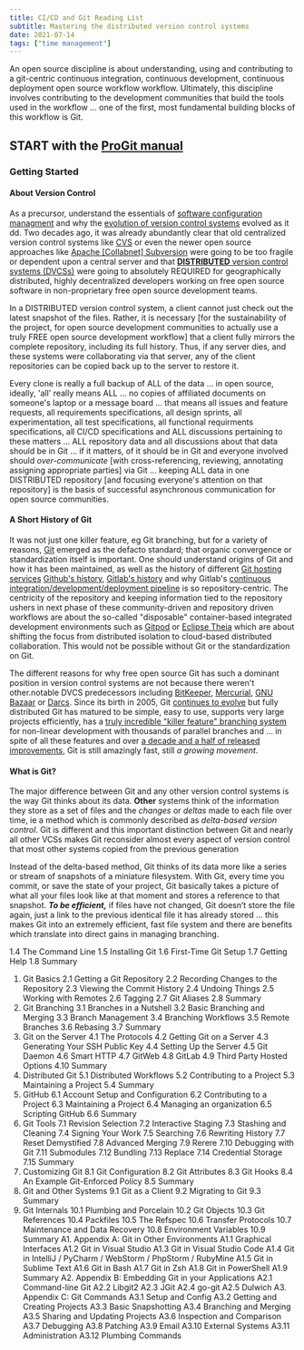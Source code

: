 ```yaml
---
title: CI/CD and Git Reading List
subtitle: Mastering the distributed version control systems
date: 2021-07-14
tags: ["time management"]
---
```



An open source discipline is about understanding, using and contributing to a git-centric continuous integration, continuous development, continuous deployment open source workflow workflow. Ultimately, this discipline involves contributing to the development communities that build the tools used in the workflow ... one of the first, most fundamental building blocks of this workflow is Git.

## START with the [ProGit manual](https://git-scm.com/book/en/v2)

### Getting Started
#### About Version Control
As a precursor, understand the essentials of [software configuration managment](https://en.wikipedia.org/wiki/Software_configuration_management) and why the [evolution of version control systems](https://en.wikipedia.org/wiki/Comparison_of_version-control_software#History_and_adoption) evolved as it dd. Two decades ago, it was already abundantly clear that old centralized version control systems like [CVS](https://en.wikipedia.org/wiki/Concurrent_Versions_System) or even the newer open source approaches like [Apache [Collabnet] Subversion](https://en.wikipedia.org/wiki/Apache_Subversion) were going to be too fragile or dependent upon a central server and that [**DISTRIBUTED** version control systems (DVCSs)](https://stackoverflow.com/questions/tagged/dvcs) were going to absolutely REQUIRED for geographically distributed, highly decentralized developers working on free open source software in non-proprietary free open source development teams. 

In a DISTRIBUTED version control system, a client cannot just check out the latest snapshot of the files. Rather, it is necessary [for the sustainability of the project, for open source development communities to actually use a truly FREE open source development workflow] that a client fully mirrors the complete repository, including its full history. Thus, if any server dies, and these systems were collaborating via that server, any of the client repositories can be copied back up to the server to restore it. 

Every clone is really a full backup of ALL of the data ... in open source, ideally, 'all' really means ALL ... no copies of affiliated documents on someone's laptop or a message board ... that means all issues and feature requests, all requirements specifications, all design sprints, all experimentation, all test specifications, all functional requirments specifications, all CI/CD specifications and ALL discussions pertaining to these matters ... ALL repository data and all discussions about that data should be in Git ... if it matters, of it should be in Git and everyone involved should *over-communicate* [with cross-referencing, reviewing, annotating assigning appropriate parties] via Git ... keeping ALL data in one DISTRIBUTED repository [and focusing everyone's attention on that repository] is the basis of successful asynchronous communication for open source communities.

#### A Short History of Git

It was not just one killer feature, eg Git branching, but for a variety of reasons, [Git](https://en.wikipedia.org/wiki/Git) emerged as the defacto standard; that organic convergence or standardization itself is important. One should understand origins of Git and how it has been maintained, as well as the history of different [Git hosting services](https://git.wiki.kernel.org/index.php/GitHosting) [Github's history](https://en.wikipedia.org/wiki/GitHub), [Gitlab's history](https://en.wikipedia.org/wiki/GitLab) and why Gitlab's [continuous integration/development/deployment pipeline](https://docs.gitlab.com/ee/ci/introduction/index.html) is so repository-centric. The centricity of the repository and keeping information tied to the repository ushers in next phase of these community-driven and repository driven workflows are about the so-called "disposable" container-based integrated development environments such as [Gitpod](https://www.gitpod.io/docs/) or [Eclipse Theia](https://theia-ide.org/docs/) which are about shifting the focus from distributed isolation to cloud-based distributed collaboration. This would not be possible without Git or the standardization on Git. 

The different reasons for why free open source Git has such a dominant position in version control systems are not because there weren't other.notable DVCS predecessors including [BitKeeper](https://en.wikipedia.org/wiki/BitKeeper), [Mercurial](https://en.wikipedia.org/wiki/Mercurial), [GNU Bazaar](https://en.wikipedia.org/wiki/GNU_Bazaar) or [Darcs](https://en.wikipedia.org/wiki/Darcs). Since its birth in 2005, Git [continues to evolve](https://git.github.io/rev_news/archive/) but fully distributed Git has matured to be simple, easy to use, supports very large projects efficiently, has a [truly incredible "killer feature" branching system](https://git-scm.com/book/en/v2/Git-Branching-Branches-in-a-Nutshell#ch03-git-branching) for non-linear development with thousands of parallel branches and ... in spite of all these features and over [a decade and a half of released improvements](https://github.com/git/git/tree/master/Documentation/RelNotes), Git is still amazingly fast, still *a growing movement*.

#### What is Git?

The major difference between Git and any other version control systems is the way Git thinks about its data. **Other** systems think of the information they store as a set of files and the *changes* or *deltas* made to each file over time, ie a method which is commonly described as *delta-based version control*. Git is different and this important distinction between Git and nearly all other VCSs makes Git reconsider almost every aspect of version control that most other systems copied from the previous generation

Instead of the delta-based method, Git thinks of its data more like a series or stream of snapshots of a miniature filesystem. With Git, every time you commit, or save the state of your project, Git basically takes a picture of what all your files look like at that moment and stores a reference to that snapshot. ***To be efficient,*** if files have not changed, Git doesn’t store the file again, just a link to the previous identical file it has already stored ... this makes Git into an extremely efficient, fast file system and there are benefits which translate into direct gains in managing branching. 

1.4 The Command Line
1.5 Installing Git
1.6 First-Time Git Setup
1.7 Getting Help
1.8 Summary
1. Git Basics
2.1 Getting a Git Repository
2.2 Recording Changes to the Repository
2.3 Viewing the Commit History
2.4 Undoing Things
2.5 Working with Remotes
2.6 Tagging
2.7 Git Aliases
2.8 Summary
3. Git Branching
3.1 Branches in a Nutshell
3.2 Basic Branching and Merging
3.3 Branch Management
3.4 Branching Workflows
3.5 Remote Branches
3.6 Rebasing
3.7 Summary
4. Git on the Server
4.1 The Protocols
4.2 Getting Git on a Server
4.3 Generating Your SSH Public Key
4.4 Setting Up the Server
4.5 Git Daemon
4.6 Smart HTTP
4.7 GitWeb
4.8 GitLab
4.9 Third Party Hosted Options
4.10 Summary
5. Distributed Git
5.1 Distributed Workflows
5.2 Contributing to a Project
5.3 Maintaining a Project
5.4 Summary
6. GitHub
6.1 Account Setup and Configuration
6.2 Contributing to a Project
6.3 Maintaining a Project
6.4 Managing an organization
6.5 Scripting GitHub
6.6 Summary
7. Git Tools
7.1 Revision Selection
7.2 Interactive Staging
7.3 Stashing and Cleaning
7.4 Signing Your Work
7.5 Searching
7.6 Rewriting History
7.7 Reset Demystified
7.8 Advanced Merging
7.9 Rerere
7.10 Debugging with Git
7.11 Submodules
7.12 Bundling
7.13 Replace
7.14 Credential Storage
7.15 Summary
8. Customizing Git
8.1 Git Configuration
8.2 Git Attributes
8.3 Git Hooks
8.4 An Example Git-Enforced Policy
8.5 Summary
9. Git and Other Systems
9.1 Git as a Client
9.2 Migrating to Git
9.3 Summary
10. Git Internals
10.1 Plumbing and Porcelain
10.2 Git Objects
10.3 Git References
10.4 Packfiles
10.5 The Refspec
10.6 Transfer Protocols
10.7 Maintenance and Data Recovery
10.8 Environment Variables
10.9 Summary
A1. Appendix A: Git in Other Environments
A1.1 Graphical Interfaces
A1.2 Git in Visual Studio
A1.3 Git in Visual Studio Code
A1.4 Git in IntelliJ / PyCharm / WebStorm / PhpStorm / RubyMine
A1.5 Git in Sublime Text
A1.6 Git in Bash
A1.7 Git in Zsh
A1.8 Git in PowerShell
A1.9 Summary
A2. Appendix B: Embedding Git in your Applications
A2.1 Command-line Git
A2.2 Libgit2
A2.3 JGit
A2.4 go-git
A2.5 Dulwich
A3. Appendix C: Git Commands
A3.1 Setup and Config
A3.2 Getting and Creating Projects
A3.3 Basic Snapshotting
A3.4 Branching and Merging
A3.5 Sharing and Updating Projects
A3.6 Inspection and Comparison
A3.7 Debugging
A3.8 Patching
A3.9 Email
A3.10 External Systems
A3.11 Administration
A3.12 Plumbing Commands
